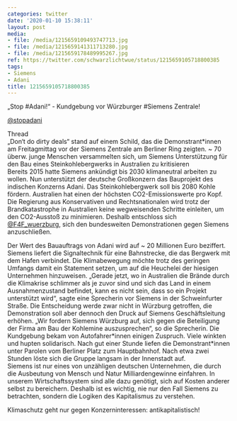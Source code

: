 ```yaml
---
categories: twitter
date: '2020-01-10 15:38:11'
layout: post
media:
- file: /media/1215659109493747713.jpg
- file: /media/1215659141311713280.jpg
- file: /media/1215659178489995267.jpg
ref: https://twitter.com/schwarzlichtwue/status/1215659105718800385
tags:
- Siemens
- Adani
title: 1215659105718800385
---
```

„Stop #Adani!“ - Kundgebung vor Würzburger #Siemens Zentrale!



[@stopadani](https://twitter.com/stopadani) 



Thread  
„Don‘t do dirty deals“ stand auf einem Schild, das die Demonstrant\*innen am Freitagmittag vor der Siemens Zentrale am Berliner Ring zeigten. ~ 70 überw. junge Menschen versammelten sich, um Siemens Unterstützung für den Bau eines Steinkohlebergwerks in Australien zu kritisieren  
Bereits 2015 hatte Siemens ankündigt bis 2030 klimaneutral arbeiten zu wollen. Nun unterstützt der deutsche Großkonzern das Bauprojekt des indischen Konzerns Adani. Das Steinkohlebergwerk soll bis 2080 Kohle fördern. Australien hat einen der höchsten CO2-Emissionswerte pro Kopf. 
Die Regierung aus Konservativen und Rechtsnationalen wird trotz der Brandkatastrophe in Australien keine wegweisenden Schritte einleiten, um den CO2-Ausstoß zu minimieren. 
Deshalb entschloss sich [@F4F_wuerzburg](https://twitter.com/F4F_wuerzburg), sich den bundesweiten Demonstrationen gegen Siemens anzuschließen.



Der Wert des Bauauftrags von Adani wird auf ~ 20 Millionen Euro beziffert. Siemens liefert die Signaltechnik für eine Bahnstrecke, die das Bergwerk mit dem Hafen verbindet. 
Die Klimabewegung möchte trotz des geringen Umfangs damit ein Statement setzen, um auf die Heuchelei der hiesigen Unternehmen hinzuweisen. 
„Gerade jetzt, wo in Australien die Brände durch die Klimakrise schlimmer als je zuvor sind und sich das Land in einem Ausnahmenzustand befindet, kann es nicht sein, dass so ein Projekt unterstützt wird“, sagte eine Sprecherin vor Siemens in der Schweinfurter Straße. 
Die Entscheidung werde zwar nicht in Würzburg getroffen, die Demonstration soll aber dennoch den Druck auf Siemens Geschäftsleitung erhöhen. „Wir fordern Siemens Würzburg auf, sich gegen die Beteiligung der Firma am Bau der Kohlemine auszusprechen“, so die Sprecherin. 
Die Kundgebung bekam von Autofahrer\*innen einigen Zuspruch. Viele winkten und hupten solidarisch. Nach gut einer Stunde liefen die Demonstrant\*innen unter Parolen vom Berliner Platz zum Hauptbahnhof. Nach etwa zwei Stunden löste sich die Gruppe langsam in der Innenstadt auf.  
Siemens ist nur eines von unzähligen deutschen Unternehmen, die durch die Ausbeutung von Mensch und Natur Milliardengewinne einfahren. 
In unserem Wirtschaftssystem sind alle dazu genötigt, sich auf Kosten anderer selbst zu bereichern. Deshalb ist es wichtig, nie nur den Fall Siemens zu betrachten, sondern die Logiken des Kapitalismus zu verstehen.

Klimaschutz geht nur gegen Konzerninteressen: antikapitalistisch! 